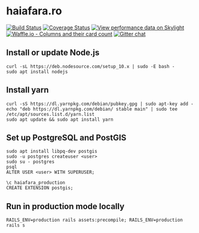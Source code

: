 # haiafara.ro

[![Build Status](https://travis-ci.org/haiafara/haiafara-ro.svg?branch=master)](https://travis-ci.org/haiafara/haiafara-ro)
[![Coverage Status](https://coveralls.io/repos/github/haiafara/haiafara-ro/badge.svg?branch=master)](https://coveralls.io/github/haiafara/haiafara-ro?branch=master)
[![View performance data on Skylight](https://badges.skylight.io/status/P2iwuIZhzoOK.svg?token=as0qsqw5qEj8ZXNKBK6c4cmfjRhonMLrqMXkvLh3RQE)](https://www.skylight.io/app/applications/P2iwuIZhzoOK)
[![Waffle.io - Columns and their card count](https://badge.waffle.io/haiafara/haiafara-ro.svg?columns=all)](http://waffle.io/haiafara/haiafara-ro)
[![Gitter chat](https://badges.gitter.im/haiafara/community.png)](https://gitter.im/haiafara/community)

## Install or update Node.js

    curl -sL https://deb.nodesource.com/setup_10.x | sudo -E bash -
    sudo apt install nodejs

## Install yarn

    curl -sS https://dl.yarnpkg.com/debian/pubkey.gpg | sudo apt-key add -
    echo "deb https://dl.yarnpkg.com/debian/ stable main" | sudo tee /etc/apt/sources.list.d/yarn.list
    sudo apt update && sudo apt install yarn

## Set up PostgreSQL and PostGIS

    sudo apt install libpq-dev postgis
    sudo -u postgres createuser <user>
    sudo su - postgres
    psql
    ALTER USER <user> WITH SUPERUSER;

    \c haiafara_production
    CREATE EXTENSION postgis;

## Run in production mode locally

    RAILS_ENV=production rails assets:precompile; RAILS_ENV=production rails s
